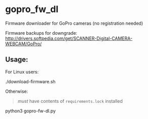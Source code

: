 # gopro_fw_dl

Firmware downloader for GoPro cameras (no registration needed)

Firmware backups for downgrade: http://drivers.softpedia.com/get/SCANNER-Digital-CAMERA-WEBCAM/GoPro/

## Usage:

For Linux users:

./download-firmware.sh

Otherwise:

> *must* have contents of `requirements.lock` installed

python3 gopro-fw-dl.py
